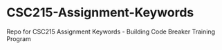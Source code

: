 # CSC215-Assignment-Keywords
Repo for CSC215 Assignment Keywords - Building Code Breaker Training Program
